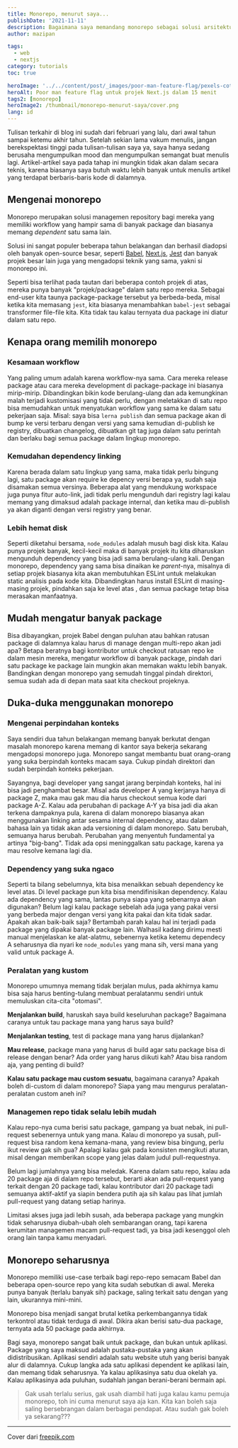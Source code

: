 ```yaml
---
title: Monorepo, menurut saya...
publishDate: '2021-11-11'
description: Bagaimana saya memandang monorepo sebagai solusi arsitektur managemen repository yang akan berpengaruh pada banyak kegiatan operasional
author: mazipan

tags:
  - web
  - nextjs
category: tutorials
toc: true

heroImage: '../../content/post/_images/poor-man-feature-flag/pexels-cottonbro-studio-5870547.jpg'
heroAlt: Poor man feature flag untuk projek Next.js dalam 15 menit
tags2: [monorepo]
heroImage2: /thumbnail/monorepo-menurut-saya/cover.png
lang: id
---
```


Tulisan terkahir di blog ini sudah dari februari yang lalu, dari awal tahun sampai ketemu akhir tahun. Setelah sekian lama vakum menulis, jangan berekspektasi tinggi pada tulisan-tulisan saya ya, saya hanya sedang berusaha mengumpulkan mood dan mengumpulkan semangat buat menulis lagi. Artikel-artikel saya pada tahap ini mungkin tidak akan dalam secara teknis, karena biasanya saya butuh waktu lebih banyak untuk menulis artikel yang terdapat berbaris-baris kode di dalamnya.

## Mengenai monorepo

Monorepo merupakan solusi managemen repository bagi mereka yang memiliki workflow yang hampir sama di banyak package dan biasanya memang _dependent_ satu sama lain.

Solusi ini sangat populer beberapa tahun belakangan dan berhasil diadopsi oleh banyak open-source besar, seperti [Babel](https://github.com/babel/babel/tree/main/packages), [Next.js](https://github.com/vercel/next.js/tree/canary/packages), [Jest](https://github.com/facebook/jest/tree/main/packages) dan banyak projek besar lain juga yang mengadopsi teknik yang sama, yakni si monorepo ini.

Seperti bisa terlihat pada tautan dari beberapa contoh projek di atas, mereka punya banyak "projek/package" dalam satu repo mereka. Sebagai end-user kita taunya package-package tersebut ya berbeda-beda, misal ketika kita memasang `jest`, kita biasanya menambahkan `babel-jest` sebagai transformer file-file kita. Kita tidak tau kalau ternyata dua package ini diatur dalam satu repo.

## Kenapa orang memilih monorepo

### Kesamaan workflow

Yang paling umum adalah karena workflow-nya sama. Cara mereka release package atau cara mereka development di package-package ini biasanya mirip-mirip. Dibandingkan bikin kode berulang-ulang dan ada kemungkinan malah terjadi kustomisasi yang tidak perlu, dengan meletakkan di satu repo bisa memudahkan untuk menyatukan workflow yang sama ke dalam satu pekerjaan saja. Misal: saya bisa `lerna publish` dan semua package akan di bump ke versi terbaru dengan versi yang sama kemudian di-publish ke registry, dibuatkan changelog, dibuatkan git tag juga dalam satu perintah dan berlaku bagi semua package dalam lingkup monorepo.

### Kemudahan dependency linking

Karena berada dalam satu lingkup yang sama, maka tidak perlu bingung lagi, satu package akan require ke depency versi berapa ya, sudah saja disamakan semua versinya. Beberapa alat yang mendukung workspace juga punya fitur auto-link, jadi tidak perlu mengunduh dari registry lagi kalau memang yang dimaksud adalah package internal, dan ketika mau di-publish ya akan diganti dengan versi registry yang benar.

### Lebih hemat disk

Seperti diketahui bersama, `node_modules` adalah musuh bagi disk kita. Kalau punya projek banyak, kecil-kecil maka di banyak projek itu kita diharuskan mengunduh dependency yang bisa jadi sama berulang-ulang kali. Dengan monorepo, dependency yang sama bisa dinaikan ke _parent_-nya, misalnya di setiap projek biasanya kita akan membutuhkan ESLint untuk melakukan static analisis pada kode kita. Dibandingkan harus install ESLint di masing-masing projek, pindahkan saja ke level atas , dan semua package tetap bisa merasakan manfaatnya.

## Mudah mengatur banyak package

Bisa dibayangkan, projek Babel dengan puluhan atau bahkan ratusan package di dalamnya kalau harus di manage dengan multi-repo akan jadi apa? Betapa beratnya bagi kontributor untuk checkout ratusan repo ke dalam mesin mereka, mengatur workflow di banyak package, pindah dari satu package ke package lain mungkin akan memakan waktu lebih banyak. Bandingkan dengan monorepo yang semudah tinggal pindah direktori, semua sudah ada di depan mata saat kita checkout projeknya.

## Duka-duka menggunakan monorepo

### Mengenai perpindahan konteks

Saya sendiri dua tahun belakangan memang banyak berkutat dengan masalah monorepo karena memang di kantor saya bekerja sekarang mengadopsi monorepo juga. Monorepo sangat membantu buat orang-orang yang suka berpindah konteks macam saya. Cukup pindah direktori dan sudah berpindah konteks pekerjaan.

Sayangnya, bagi developer yang sangat jarang berpindah konteks, hal ini bisa jadi penghambat besar. Misal ada developer A yang kerjanya hanya di package Z, maka mau gak mau dia harus checkout semua kode dari package A-Z. Kalau ada perubahan di package A-Y ya bisa jadi dia akan terkena dampaknya pula, karena di dalam monorepo biasanya akan menggunakan linking antar sesama internal dependency, atau dalam bahasa lain ya tidak akan ada versioning di dalam monorepo. Satu berubah, semuanya harus berubah. Perubahan yang menyentuh fundamental ya artinya "big-bang". Tidak ada opsi meninggalkan satu package, karena ya mau resolve kemana lagi dia.

### Dependency yang suka ngaco

Seperti ta bilang sebelumnya, kita bisa menaikkan sebuah dependency ke level atas. Di level package pun kita bisa mendifinisikan dependency. Kalau ada dependency yang sama, lantas punya siapa yang sebenarnya akan digunakan? Belum lagi kalau package sebelah ada juga yang pakai versi yang berbeda major dengan versi yang kita pakai dan kita tidak sadar. Apakah akan baik-baik saja? Bertambah parah kalau hal ini terjadi pada package yang dipakai banyak package lain. Walhasil kadang dirimu mesti manual menjelaskan ke alat-alatmu, sebenernya ketika ketemu dependecy A seharusnya dia nyari ke `node_modules` yang mana sih, versi mana yang valid untuk package A.

### Peralatan yang kustom

Monorepo umumnya memang tidak berjalan mulus, pada akhirnya kamu bisa saja harus benting-tulang membuat peralatanmu sendiri untuk memuluskan cita-cita "otomasi".

**Menjalankan build**, haruskah saya build keseluruhan package? Bagaimana caranya untuk tau package mana yang harus saya build?

**Menjalankan testing**, test di package mana yang harus dijalankan?

**Mau release**, package mana yang harus di build agar satu package bisa di release dengan benar? Ada order yang harus diikuti kah? Atau bisa random aja, yang penting di build?

**Kalau satu package mau custom sesuatu**, bagaimana caranya? Apakah boleh di-custom di dalam monorepo? Siapa yang mau mengurus peralatan-peralatan custom aneh ini?

### Managemen repo tidak selalu lebih mudah

Kalau repo-nya cuma berisi satu package, gampang ya buat nebak, ini pull-request sebenernya untuk yang mana. Kalau di monorepo ya susah, pull-request bisa random kena kemana-mana, yang review bisa bingung, perlu ikut review gak sih gua? Apalagi kalau gak pada konsisten mengikuti aturan, misal dengan memberikan scope yang jelas dalam judul pull-requestnya.

Belum lagi jumlahnya yang bisa meledak. Karena dalam satu repo, kalau ada 20 package aja di dalam repo tersebut, berarti akan ada pull-request yang terkait dengan 20 package tadi, kalau kontributor dari 20 package tadi semuanya aktif-aktif ya siapin bendera putih aja sih kalau pas lihat jumlah pull-request yang datang setiap harinya.

Limitasi akses juga jadi lebih susah, ada beberapa package yang mungkin tidak seharusnya diubah-ubah oleh sembarangan orang, tapi karena kerumitan managemen macam pull-request tadi, ya bisa jadi kesenggol oleh orang lain tanpa kamu menyadari.

## Monorepo seharusnya

Monorepo memiliki use-case terbaik bagi repo-repo semacam Babel dan beberapa open-source repo yang kita sudah sebutkan di awal. Mereka punya banyak (terlalu banyak sih) package, saling terkait satu dengan yang lain, ukurannya mini-mini.

Monorepo bisa menjadi sangat brutal ketika perkembangannya tidak terkontrol atau tidak terduga di awal. Dikira akan berisi satu-dua package, ternyata ada 50 package pada akhirnya.

Bagi saya, monorepo sangat baik untuk package, dan bukan untuk aplikasi. Package yang saya maksud adalah pustaka-pustaka yang akan didistribusikan. Aplikasi sendiri adalah satu website utuh yang berisi banyak alur di dalamnya. Cukup langka ada satu aplikasi dependent ke aplikasi lain, dan memang tidak seharusnya. Ya kalau aplikasinya satu dua okelah ya. Kalau aplikasinya ada puluhan, sudahlah jangan berani-berani bermain api.

> Gak usah terlalu serius, gak usah diambil hati juga kalau kamu pemuja monorepo, toh ini cuma menurut saya aja kan. Kita kan boleh saja saling bersebrangan dalam berbagai pendapat. Atau sudah gak boleh ya sekarang???

---

Cover dari [freepik.com](https://www.freepik.com/free-photo/serious-thoughtful-man-making-assumption-looking-right-thinking_9902339.htm#page=1&query=thinking&position=17&from_view=keyword)

